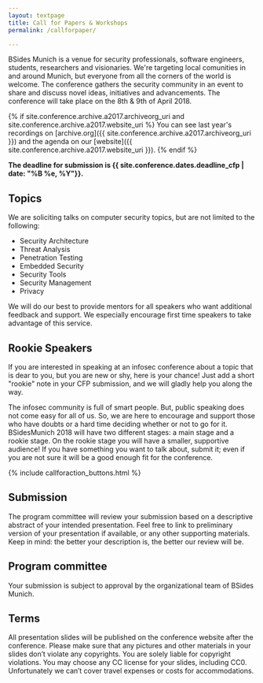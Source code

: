 ```yaml
---
layout: textpage
title: Call for Papers & Workshops
permalink: /callforpaper/

---
```


BSides Munich is a venue for security professionals, software engineers, students, researchers and visionaries. We're targeting local comunities in and around Munich, but everyone from all the corners of the world is welcome. The conference gathers the security community in an event to share and discuss novel ideas, initiatives and advancements. The conference will take place on the 8th & 9th  of April 2018.

{% if site.conference.archive.a2017.archiveorg_uri and site.conference.archive.a2017.website_uri %}
You can see last year's recordings on [archive.org]({{ site.conference.archive.a2017.archiveorg_uri }}) and the agenda on our [website]({{ site.conference.archive.a2017.website_uri }}).
{% endif %}

**The deadline for submission is {{ site.conference.dates.deadline_cfp | date: "%B %e, %Y"}}.**


## Topics
We are soliciting talks on computer security topics, but are not limited to the following:

* Security Architecture
* Threat Analysis
* Penetration Testing
* Embedded Security
* Security Tools
* Security Management
* Privacy

We will do our best to provide mentors for all speakers who want additional feedback and support. We especially encourage first time speakers to take advantage of this service. 

## Rookie Speakers
If you are interested in speaking at an infosec conference about a topic that is dear to you, but you are new or shy, here is your chance! Just add a short "rookie" note in your CFP submission, and we will gladly help you along the way.

The infosec community is full of smart people. But, public speaking does not come easy for all of us.  So, we are here to encourage and support those who have doubts or a hard time deciding whether or not to go for it. BSidesMunich 2018 will have two different stages: a main stage and a rookie stage.  On the rookie stage you will have a smaller, supportive audience! If you have something you want to talk about, submit it; even if you are not sure it will be a good enough fit for the conference.

{% include callforaction_buttons.html %}

## Submission
The program committee will review your submission based on a descriptive abstract of your intended presentation. Feel free to link to preliminary version of your presentation if available, or any other supporting materials. Keep in mind: the better your description is, the better our review will be.

## Program committee
Your submission is subject to approval by the organizational team of BSides Munich.

## Terms
All presentation slides will be published on the conference website after the conference. Please make sure that any pictures and other materials in your slides don’t violate any copyrights. You are solely liable for copyright violations. You may choose any CC license for your slides, including CC0.
Unfortunately we can’t cover travel expenses or costs for accommodations.
